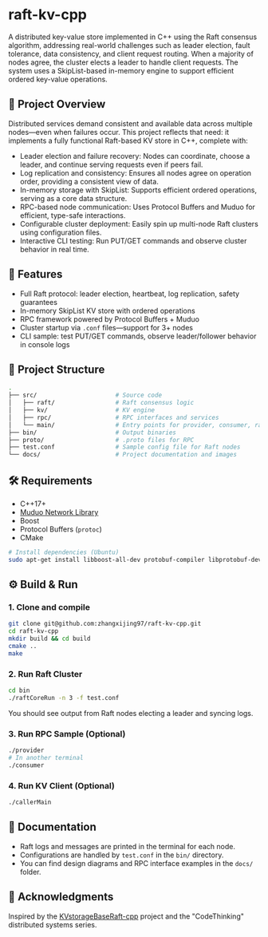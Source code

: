 # raft-kv-cpp

A distributed key-value store implemented in C++ using the Raft consensus algorithm, addressing real-world challenges such as leader election, fault tolerance, data consistency, and client request routing. When a majority of nodes agree, the cluster elects a leader to handle client requests. The system uses a SkipList-based in-memory engine to support efficient ordered key-value operations.

## 📌 Project Overview

Distributed services demand consistent and available data across multiple nodes—even when failures occur. This project reflects that need: it implements a fully functional Raft-based KV store in C++, complete with:

- Leader election and failure recovery: Nodes can coordinate, choose a leader, and continue serving requests even if peers fail.
- Log replication and consistency: Ensures all nodes agree on operation order, providing a consistent view of data.
- In-memory storage with SkipList: Supports efficient ordered operations, serving as a core data structure.
- RPC-based node communication: Uses Protocol Buffers and Muduo for efficient, type-safe interactions.
- Configurable cluster deployment: Easily spin up multi-node Raft clusters using configuration files.
- Interactive CLI testing: Run PUT/GET commands and observe cluster behavior in real time.

## 🚀 Features

- Full Raft protocol: leader election, heartbeat, log replication, safety guarantees
- In-memory SkipList KV store with ordered operations
- RPC framework powered by Protocol Buffers + Muduo
- Cluster startup via `.conf` files—support for 3+ nodes
- CLI sample: test PUT/GET commands, observe leader/follower behavior in console logs

## 🧱 Project Structure

```bash
.
├── src/                      # Source code
│   ├── raft/                 # Raft consensus logic
│   ├── kv/                   # KV engine
│   ├── rpc/                  # RPC interfaces and services
│   └── main/                 # Entry points for provider, consumer, raft
├── bin/                      # Output binaries
├── proto/                    # .proto files for RPC
├── test.conf                 # Sample config file for Raft nodes
└── docs/                     # Project documentation and images
```

## 🛠️ Requirements

- C++17+
- [Muduo Network Library](https://github.com/chenshuo/muduo)
- Boost
- Protocol Buffers (`protoc`)
- CMake

```bash
# Install dependencies (Ubuntu)
sudo apt-get install libboost-all-dev protobuf-compiler libprotobuf-dev
```

## ⚙️ Build & Run

### 1. Clone and compile

```bash
git clone git@github.com:zhangxijing97/raft-kv-cpp.git
cd raft-kv-cpp
mkdir build && cd build
cmake ..
make
```

### 2. Run Raft Cluster

```bash
cd bin
./raftCoreRun -n 3 -f test.conf
```

You should see output from Raft nodes electing a leader and syncing logs.

### 3. Run RPC Sample (Optional)

```bash
./provider
# In another terminal
./consumer
```

### 4. Run KV Client (Optional)

```bash
./callerMain
```

## 📄 Documentation

- Raft logs and messages are printed in the terminal for each node.
- Configurations are handled by `test.conf` in the `bin/` directory.
- You can find design diagrams and RPC interface examples in the `docs/` folder.

## 🙌 Acknowledgments

Inspired by the [KVstorageBaseRaft-cpp](https://github.com/youngyangyang04/KVstorageBaseRaft-cpp) project and the "CodeThinking" distributed systems series.